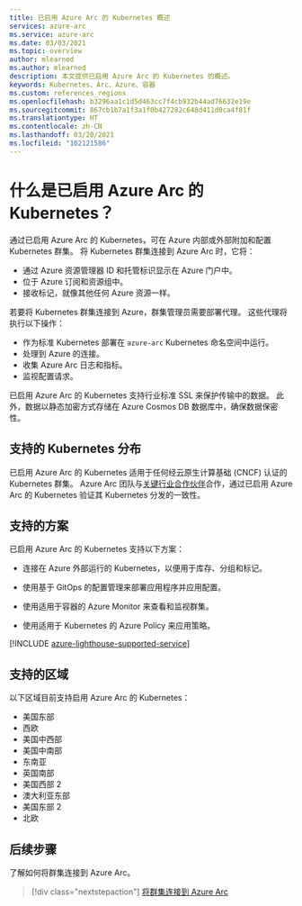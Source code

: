 ```yaml
---
title: 已启用 Azure Arc 的 Kubernetes 概述
services: azure-arc
ms.service: azure-arc
ms.date: 03/03/2021
ms.topic: overview
author: mlearned
ms.author: mlearned
description: 本文提供已启用 Azure Arc 的 Kubernetes 的概述。
keywords: Kubernetes、Arc、Azure、容器
ms.custom: references_regions
ms.openlocfilehash: b3296aa1c1d5d463cc7f4cb932b44ad76632e19e
ms.sourcegitcommit: 867cb1b7a1f3a1f0b427282c648d411d0ca4f81f
ms.translationtype: HT
ms.contentlocale: zh-CN
ms.lasthandoff: 03/20/2021
ms.locfileid: "102121586"
---
```

# <a name="what-is-azure-arc-enabled-kubernetes"></a>什么是已启用 Azure Arc 的 Kubernetes？

通过已启用 Azure Arc 的 Kubernetes，可在 Azure 内部或外部附加和配置 Kubernetes 群集。 将 Kubernetes 群集连接到 Azure Arc 时，它将：
* 通过 Azure 资源管理器 ID 和托管标识显示在 Azure 门户中。 
* 位于 Azure 订阅和资源组中。
* 接收标记，就像其他任何 Azure 资源一样。 

若要将 Kubernetes 群集连接到 Azure，群集管理员需要部署代理。 这些代理将执行以下操作：
* 作为标准 Kubernetes 部署在 `azure-arc` Kubernetes 命名空间中运行。
* 处理到 Azure 的连接。
* 收集 Azure Arc 日志和指标。
* 监视配置请求。 

已启用 Azure Arc 的 Kubernetes 支持行业标准 SSL 来保护传输中的数据。 此外，数据以静态加密方式存储在 Azure Cosmos DB 数据库中，确保数据保密性。

## <a name="supported-kubernetes-distributions"></a>支持的 Kubernetes 分布

已启用 Azure Arc 的 Kubernetes 适用于任何经云原生计算基础 (CNCF) 认证的 Kubernetes 群集。 Azure Arc 团队与[关键行业合作伙伴](./validation-program.md)合作，通过已启用 Azure Arc 的 Kubernetes 验证其 Kubernetes 分发的一致性。

## <a name="supported-scenarios"></a>支持的方案 

已启用 Azure Arc 的 Kubernetes 支持以下方案： 

* 连接在 Azure 外部运行的 Kubernetes，以便用于库存、分组和标记。

* 使用基于 GitOps 的配置管理来部署应用程序并应用配置。 

* 使用适用于容器的 Azure Monitor 来查看和监视群集。 

* 使用适用于 Kubernetes 的 Azure Policy 来应用策略。 

[!INCLUDE [azure-lighthouse-supported-service](../../../includes/azure-lighthouse-supported-service.md)]

## <a name="supported-regions"></a>支持的区域 

以下区域目前支持启用 Azure Arc 的 Kubernetes： 

* 美国东部
* 西欧
* 美国中西部
* 美国中南部
* 东南亚
* 英国南部
* 美国西部 2
* 澳大利亚东部
* 美国东部 2
* 北欧

## <a name="next-steps"></a>后续步骤

了解如何将群集连接到 Azure Arc。
> [!div class="nextstepaction"]
> [将群集连接到 Azure Arc](./quickstart-connect-cluster.md)
